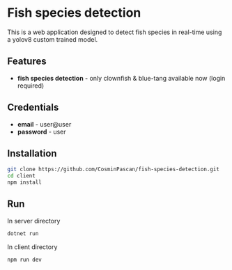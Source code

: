 # Fish species detection 
This is a web application designed to detect fish species in real-time using a yolov8 custom trained model.

## Features
- **fish species detection** - only clownfish & blue-tang available now (login required)

## Credentials
- **email** - user@user
- **password** - user

## Installation

```bash
git clone https://github.com/CosminPascan/fish-species-detection.git
cd client
npm install
```

## Run

In server directory

```bash
dotnet run
```

In client directory

```bash
npm run dev
```